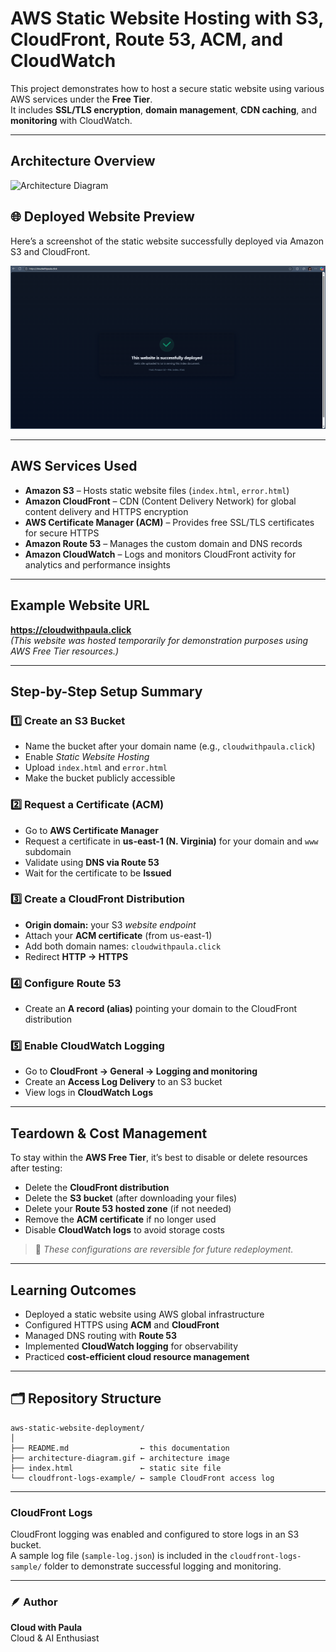 # AWS Static Website Hosting with S3, CloudFront, Route 53, ACM, and CloudWatch

This project demonstrates how to host a secure static website using various AWS services under the **Free Tier**.  
It includes **SSL/TLS encryption**, **domain management**, **CDN caching**, and **monitoring** with CloudWatch.

---

## Architecture Overview

![Architecture Diagram](architecture-diagram.gif)

## 🌐 Deployed Website Preview
Here’s a screenshot of the static website successfully deployed via Amazon S3 and CloudFront.

![Deployed Website Screenshot](screenshot-deployed-site.png)

---

## AWS Services Used

- **Amazon S3** – Hosts static website files (`index.html`, `error.html`)  
- **Amazon CloudFront** – CDN (Content Delivery Network) for global content delivery and HTTPS encryption  
- **AWS Certificate Manager (ACM)** – Provides free SSL/TLS certificates for secure HTTPS  
- **Amazon Route 53** – Manages the custom domain and DNS records  
- **Amazon CloudWatch** – Logs and monitors CloudFront activity for analytics and performance insights  

---

## Example Website URL

**https://cloudwithpaula.click**  
*(This website was hosted temporarily for demonstration purposes using AWS Free Tier resources.)*

---

## Step-by-Step Setup Summary

### 1️⃣ Create an S3 Bucket
- Name the bucket after your domain name (e.g., `cloudwithpaula.click`)  
- Enable *Static Website Hosting*  
- Upload `index.html` and `error.html`  
- Make the bucket publicly accessible  

### 2️⃣ Request a Certificate (ACM)
- Go to **AWS Certificate Manager**  
- Request a certificate in **us-east-1 (N. Virginia)** for your domain and `www` subdomain  
- Validate using **DNS via Route 53**  
- Wait for the certificate to be **Issued**

### 3️⃣ Create a CloudFront Distribution
- **Origin domain:** your S3 *website endpoint*  
- Attach your **ACM certificate** (from us-east-1)  
- Add both domain names: `cloudwithpaula.click` 
- Redirect **HTTP → HTTPS**

### 4️⃣ Configure Route 53
- Create an **A record (alias)** pointing your domain to the CloudFront distribution  

### 5️⃣ Enable CloudWatch Logging
- Go to **CloudFront → General → Logging and monitoring**  
- Create an **Access Log Delivery** to an S3 bucket  
- View logs in **CloudWatch Logs**

---

## Teardown & Cost Management

To stay within the **AWS Free Tier**, it’s best to disable or delete resources after testing:

- Delete the **CloudFront distribution**  
- Delete the **S3 bucket** (after downloading your files)  
- Delete your **Route 53 hosted zone** (if not needed)  
- Remove the **ACM certificate** if no longer used  
- Disable **CloudWatch logs** to avoid storage costs  

> 🧹 *These configurations are reversible for future redeployment.*

---

## Learning Outcomes

- Deployed a static website using AWS global infrastructure  
- Configured HTTPS using **ACM** and **CloudFront**  
- Managed DNS routing with **Route 53**  
- Implemented **CloudWatch logging** for observability  
- Practiced **cost-efficient cloud resource management**

---

## 🗂️ Repository Structure

```plaintext
aws-static-website-deployment/
│
├── README.md                ← this documentation  
├── architecture-diagram.gif ← architecture image  
├── index.html               ← static site file  
└── cloudfront-logs-example/ ← sample CloudFront access log
```
---
### CloudFront Logs
CloudFront logging was enabled and configured to store logs in an S3 bucket.  
A sample log file (`sample-log.json`) is included in the `cloudfront-logs-sample/` folder to demonstrate successful logging and monitoring.

---
### 🪶 Author
**Cloud with Paula**  
Cloud & AI Enthusiast  
